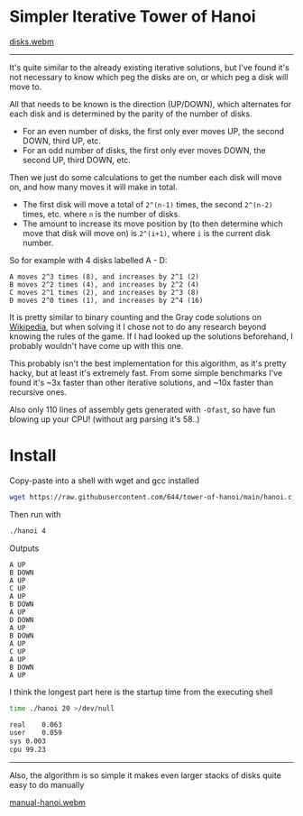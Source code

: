 # Simpler Iterative Tower of Hanoi

[disks.webm](https://user-images.githubusercontent.com/17060633/230754345-37078ead-078e-40e8-8e7f-3e3c3e5fdd4e.webm)

---

It's quite similar to the already existing iterative solutions, but I've found it's not necessary to know which peg the disks are on, or which peg a disk will move to.

All that needs to be known is the direction (UP/DOWN), which alternates for each disk and is determined by the parity of the number of disks.
- For an even number of disks, the first only ever moves UP, the second DOWN, third UP, etc.
- For an odd number of disks, the first only ever moves DOWN, the second UP, third DOWN, etc.

Then we just do some calculations to get the number each disk will move on, and how many moves it will make in total.
- The first disk will move a total of `2^(n-1)` times, the second `2^(n-2)` times, etc. where `n` is the number of disks.
- The amount to increase its move position by (to then determine which move that disk will move on) is `2^(i+1)`, where `i` is the current disk number.

So for example with 4 disks labelled A - D:
```
A moves 2^3 times (8), and increases by 2^1 (2)
B moves 2^2 times (4), and increases by 2^2 (4)
C moves 2^1 times (2), and increases by 2^3 (8)
D moves 2^0 times (1), and increases by 2^4 (16)
```

It is pretty similar to binary counting and the Gray code solutions on [Wikipedia](https://en.wikipedia.org/wiki/Tower_of_Hanoi#Iterative_solution), but when solving it I chose not to do any research beyond knowing the rules of the game. If I had looked up the solutions beforehand, I probably wouldn't have come up with this one.
 
This probably isn't the best implementation for this algorithm, as it's pretty hacky, but at least it's extremely fast. From some simple benchmarks I've found it's ~3x faster than other iterative solutions, and ~10x faster than recursive ones.

Also only 110 lines of assembly gets generated with `-Ofast`, so have fun blowing up your CPU! (without arg parsing it's 58..)

# Install
Copy-paste into a shell with wget and gcc installed
``` sh
wget https://raw.githubusercontent.com/644/tower-of-hanoi/main/hanoi.c; gcc hanoi.c -ohanoi -Ofast
```

Then run with
``` sh
./hanoi 4
```

Outputs
```
A UP
B DOWN
A UP
C UP
A UP
B DOWN
A UP
D DOWN
A UP
B DOWN
A UP
C UP
A UP
B DOWN
A UP
```

I think the longest part here is the startup time from the executing shell
``` sh
time ./hanoi 20 >/dev/null

real	0.063
user	0.059
sys	0.003
cpu	99.23
```

---

Also, the algorithm is so simple it makes even larger stacks of disks quite easy to do manually

[manual-hanoi.webm](https://user-images.githubusercontent.com/17060633/230754635-05195e06-ba4f-4d37-be75-b84bdff50171.webm)
